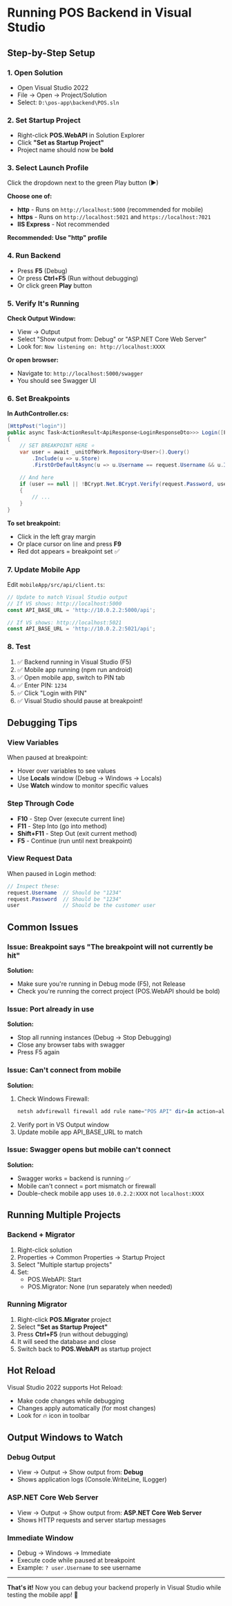 # Running POS Backend in Visual Studio

## Step-by-Step Setup

### 1. Open Solution
- Open Visual Studio 2022
- File → Open → Project/Solution
- Select: `D:\pos-app\backend\POS.sln`

### 2. Set Startup Project
- Right-click **POS.WebAPI** in Solution Explorer
- Click **"Set as Startup Project"**
- Project name should now be **bold**

### 3. Select Launch Profile
Click the dropdown next to the green Play button (▶)

**Choose one of:**
- **http** - Runs on `http://localhost:5000` (recommended for mobile)
- **https** - Runs on `http://localhost:5021` and `https://localhost:7021`
- **IIS Express** - Not recommended

**Recommended: Use "http" profile**

### 4. Run Backend
- Press **F5** (Debug)
- Or press **Ctrl+F5** (Run without debugging)
- Or click green **Play** button

### 5. Verify It's Running

**Check Output Window:**
- View → Output
- Select "Show output from: Debug" or "ASP.NET Core Web Server"
- Look for: `Now listening on: http://localhost:XXXX`

**Or open browser:**
- Navigate to: `http://localhost:5000/swagger`
- You should see Swagger UI

### 6. Set Breakpoints

**In AuthController.cs:**
```csharp
[HttpPost("login")]
public async Task<ActionResult<ApiResponse<LoginResponseDto>>> Login([FromBody] LoginRequestDto request)
{
    // SET BREAKPOINT HERE ⭐
    var user = await _unitOfWork.Repository<User>().Query()
        .Include(u => u.Store)
        .FirstOrDefaultAsync(u => u.Username == request.Username && u.IsActive);
    
    // And here
    if (user == null || !BCrypt.Net.BCrypt.Verify(request.Password, user.PasswordHash))
    {
        // ...
    }
}
```

**To set breakpoint:**
- Click in the left gray margin
- Or place cursor on line and press **F9**
- Red dot appears = breakpoint set ✅

### 7. Update Mobile App

Edit `mobileApp/src/api/client.ts`:

```typescript
// Update to match Visual Studio output
// If VS shows: http://localhost:5000
const API_BASE_URL = 'http://10.0.2.2:5000/api';

// If VS shows: http://localhost:5021
const API_BASE_URL = 'http://10.0.2.2:5021/api';
```

### 8. Test

1. ✅ Backend running in Visual Studio (F5)
2. ✅ Mobile app running (npm run android)
3. ✅ Open mobile app, switch to PIN tab
4. ✅ Enter PIN: `1234`
5. ✅ Click "Login with PIN"
6. ✅ Visual Studio should pause at breakpoint!

## Debugging Tips

### View Variables
When paused at breakpoint:
- Hover over variables to see values
- Use **Locals** window (Debug → Windows → Locals)
- Use **Watch** window to monitor specific values

### Step Through Code
- **F10** - Step Over (execute current line)
- **F11** - Step Into (go into method)
- **Shift+F11** - Step Out (exit current method)
- **F5** - Continue (run until next breakpoint)

### View Request Data
When paused in Login method:
```csharp
// Inspect these:
request.Username  // Should be "1234"
request.Password  // Should be "1234"
user              // Should be the customer user
```

## Common Issues

### Issue: Breakpoint says "The breakpoint will not currently be hit"
**Solution:** 
- Make sure you're running in Debug mode (F5), not Release
- Check you're running the correct project (POS.WebAPI should be bold)

### Issue: Port already in use
**Solution:**
- Stop all running instances (Debug → Stop Debugging)
- Close any browser tabs with swagger
- Press F5 again

### Issue: Can't connect from mobile
**Solution:**
1. Check Windows Firewall:
   ```powershell
   netsh advfirewall firewall add rule name="POS API" dir=in action=allow protocol=TCP localport=5000
   ```
2. Verify port in VS Output window
3. Update mobile app API_BASE_URL to match

### Issue: Swagger opens but mobile can't connect
**Solution:**
- Swagger works = backend is running ✅
- Mobile can't connect = port mismatch or firewall
- Double-check mobile app uses `10.0.2.2:XXXX` not `localhost:XXXX`

## Running Multiple Projects

### Backend + Migrator
1. Right-click solution
2. Properties → Common Properties → Startup Project
3. Select "Multiple startup projects"
4. Set:
   - POS.WebAPI: Start
   - POS.Migrator: None (run separately when needed)

### Running Migrator
1. Right-click **POS.Migrator** project
2. Select **"Set as Startup Project"**
3. Press **Ctrl+F5** (run without debugging)
4. It will seed the database and close
5. Switch back to **POS.WebAPI** as startup project

## Hot Reload

Visual Studio 2022 supports Hot Reload:
- Make code changes while debugging
- Changes apply automatically (for most changes)
- Look for 🔥 icon in toolbar

## Output Windows to Watch

### Debug Output
- View → Output → Show output from: **Debug**
- Shows application logs (Console.WriteLine, ILogger)

### ASP.NET Core Web Server
- View → Output → Show output from: **ASP.NET Core Web Server**
- Shows HTTP requests and server startup messages

### Immediate Window
- Debug → Windows → Immediate
- Execute code while paused at breakpoint
- Example: `? user.Username` to see username

---

**That's it!** Now you can debug your backend properly in Visual Studio while testing the mobile app! 🎉
